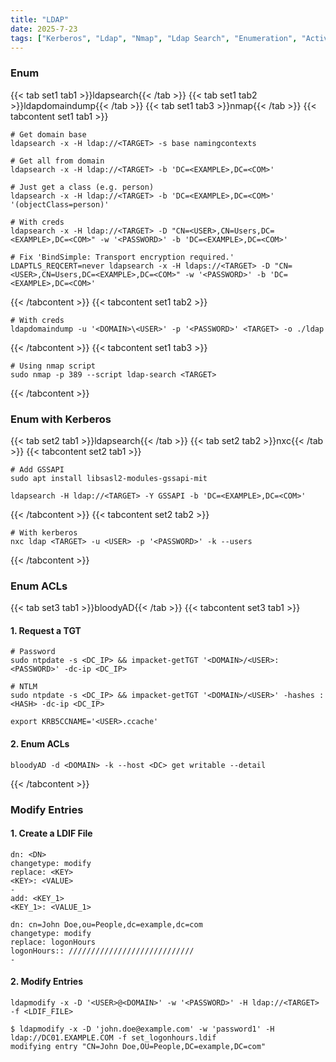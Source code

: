 ```yaml
---
title: "LDAP"
date: 2025-7-23
tags: ["Kerberos", "Ldap", "Nmap", "Ldap Search", "Enumeration", "Active Directory", "Windows", "Nxc", "ldapmodify", "ldif", "Permissions"]
---
```


### Enum

{{< tab set1 tab1 >}}ldapsearch{{< /tab >}}
{{< tab set1 tab2 >}}ldapdomaindump{{< /tab >}}
{{< tab set1 tab3 >}}nmap{{< /tab >}}
{{< tabcontent set1 tab1 >}}

```console
# Get domain base
ldapsearch -x -H ldap://<TARGET> -s base namingcontexts
```

```console
# Get all from domain
ldapsearch -x -H ldap://<TARGET> -b 'DC=<EXAMPLE>,DC=<COM>'
```

```console
# Just get a class (e.g. person)
ldapsearch -x -H ldap://<TARGET> -b 'DC=<EXAMPLE>,DC=<COM>' '(objectClass=person)'
```

```console
# With creds
ldapsearch -x -H ldap://<TARGET> -D "CN=<USER>,CN=Users,DC=<EXAMPLE>,DC=<COM>" -w '<PASSWORD>' -b 'DC=<EXAMPLE>,DC=<COM>'
```

```console
# Fix 'BindSimple: Transport encryption required.'
LDAPTLS_REQCERT=never ldapsearch -x -H ldaps://<TARGET> -D "CN=<USER>,CN=Users,DC=<EXAMPLE>,DC=<COM>" -w '<PASSWORD>' -b 'DC=<EXAMPLE>,DC=<COM>'
```

{{< /tabcontent >}}
{{< tabcontent set1 tab2 >}}

```console
# With creds
ldapdomaindump -u '<DOMAIN>\<USER>' -p '<PASSWORD>' <TARGET> -o ./ldap
```

{{< /tabcontent >}}
{{< tabcontent set1 tab3 >}}

```console
# Using nmap script
sudo nmap -p 389 --script ldap-search <TARGET>
```

{{< /tabcontent >}}

### Enum with Kerberos

{{< tab set2 tab1 >}}ldapsearch{{< /tab >}}
{{< tab set2 tab2 >}}nxc{{< /tab >}}
{{< tabcontent set2 tab1 >}}

```console
# Add GSSAPI
sudo apt install libsasl2-modules-gssapi-mit
```

```console
ldapsearch -H ldap://<TARGET> -Y GSSAPI -b 'DC=<EXAMPLE>,DC=<COM>'
```

{{< /tabcontent >}}
{{< tabcontent set2 tab2 >}}

```console
# With kerberos
nxc ldap <TARGET> -u <USER> -p '<PASSWORD>' -k --users
```

{{< /tabcontent >}}

### Enum ACLs

{{< tab set3 tab1 >}}bloodyAD{{< /tab >}}
{{< tabcontent set3 tab1 >}}

#### 1. Request a TGT

```console
# Password
sudo ntpdate -s <DC_IP> && impacket-getTGT '<DOMAIN>/<USER>:<PASSWORD>' -dc-ip <DC_IP>
```

```console
# NTLM
sudo ntpdate -s <DC_IP> && impacket-getTGT '<DOMAIN>/<USER>' -hashes :<HASH> -dc-ip <DC_IP>
```

```console
export KRB5CCNAME='<USER>.ccache'
```

#### 2. Enum ACLs

```console
bloodyAD -d <DOMAIN> -k --host <DC> get writable --detail
```

{{< /tabcontent >}}

### Modify Entries

#### 1. Create a LDIF File

```console
dn: <DN>
changetype: modify
replace: <KEY>
<KEY>: <VALUE>
-
add: <KEY_1>
<KEY_1>: <VALUE_1>
```

```console {class="sample-code"}
dn: cn=John Doe,ou=People,dc=example,dc=com
changetype: modify
replace: logonHours
logonHours:: ////////////////////////////
-
```

#### 2. Modify Entries

```console
ldapmodify -x -D '<USER>@<DOMAIN>' -w '<PASSWORD>' -H ldap://<TARGET> -f <LDIF_FILE>
```

```console {class="sample-code"}
$ ldapmodify -x -D 'john.doe@example.com' -w 'password1' -H ldap://DC01.EXAMPLE.COM -f set_logonhours.ldif
modifying entry "CN=John Doe,OU=People,DC=example,DC=com"
```